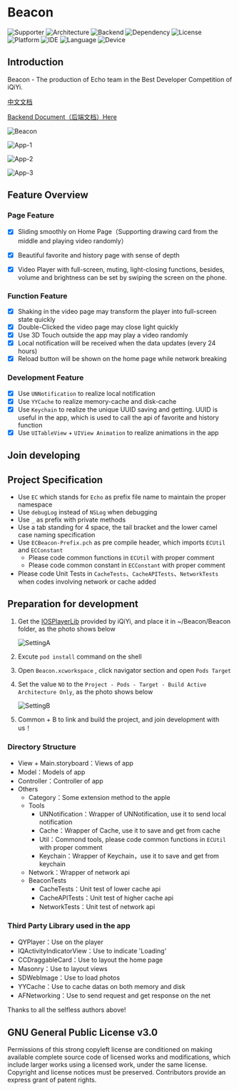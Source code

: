 # Beacon
![Supporter](http://on9ydhp18.bkt.clouddn.com/pics/20170618205508_dQZ1ek_Supporter.jpeg) ![Architecture](http://on9ydhp18.bkt.clouddn.com/pics/20170618205432_W94axV_Architecture.jpeg) ![Backend](http://on9ydhp18.bkt.clouddn.com/pics/20170618205432_TGf2e2_Backend.jpeg) ![Dependency](http://on9ydhp18.bkt.clouddn.com/pics/20170618205432_xF0g8n_Dependency.jpeg) ![License](http://on9ydhp18.bkt.clouddn.com/pics/20170618205432_zFUvyr_License.jpeg) ![Platform](http://on9ydhp18.bkt.clouddn.com/pics/20170618205432_TCtNzu_Platform.jpeg) ![IDE](http://on9ydhp18.bkt.clouddn.com/pics/20170618205432_VQWET8_IDE.jpeg) ![Language](http://on9ydhp18.bkt.clouddn.com/pics/20170618205432_UXtbau_Language.jpeg) ![Device](http://on9ydhp18.bkt.clouddn.com/pics/20170618205432_OFpf5X_Device.jpeg)

## Introduction

Beacon - The production of Echo team in the Best Developer Competition of iQiYi.

[中文文档](https://github.com/SeaHub/Beacon/blob/master/README-zh.md)

[Backend Document（后端文档）Here](https://github.com/Desgard/Beacon-Flask)

![Beacon](http://on9ydhp18.bkt.clouddn.com/pics/20170627211853_AJCvNS_Show.gif)

![App-1](http://on9ydhp18.bkt.clouddn.com/pics/20170618194831_9KMtre_App-1.jpeg)

![App-2](http://on9ydhp18.bkt.clouddn.com/pics/20170618194831_B39Rn6_App-2.jpeg)

![App-3](http://on9ydhp18.bkt.clouddn.com/pics/20170618194831_ahGZds_App-3.jpeg)

## Feature Overview

### Page Feature
- [x] Sliding smoothly on Home Page（Supporting drawing card from the middle and playing video randomly）
- [x] Beautiful favorite and history page with sense of depth
- [x] Video Player with full-screen, muting, light-closing functions, besides, volume and brightness can be set by swiping the screen on the phone.


### Function Feature

- [x] Shaking in the video page may transform the player into full-screen state quickly
- [x] Double-Clicked the video page may close light quickly
- [x] Use 3D Touch outside the app may play a video randomly
- [x] Local notification will be received when the data updates (every 24 hours)
- [x] Reload button will be shown on the home page while network breaking

### Development Feature

- [x] Use `UNNotification` to realize local notification
- [x] Use `YYCache` to realize memory-cache and disk-cache
- [x] Use `Keychain` to realize the unique UUID saving and getting. UUID is useful in the app, which is used to call the api of favorite and history function
- [x] Use `UITableView` + `UIView Animation` to realize animations in the app

## Join developing

## Project Specification

* Use `EC` which stands for `Echo` as prefix file name to maintain the proper namespace
* Use `debugLog` instead of `NSLog` when debugging
* Use `_` as prefix with private methods
* Use a tab standing for 4 space, the tail bracket and the lower camel case naming specification
* Use `ECBeacon-Prefix.pch` as pre compile header, which imports `ECUtil` and `ECConstant`
  * Please code common functions in `ECUtil` with proper comment
  * Please code common constant in `ECConstant` with proper comment
* Please code Unit Tests in `CacheTests`、`CacheAPITests`、`NetworkTests`  when codes involving network or cache added


## Preparation for development

1. Get the  [IOSPlayerLib](https://pan.baidu.com/s/1gfxfyc7) provided by iQiYi, and place it in ~/Beacon/Beacon folder, as the photo shows below

   ![SettingA](http://on9ydhp18.bkt.clouddn.com/pics/20170618204439_BndnaO_Project-Setting-A.jpeg)

2. Excute `pod install` command on the shell

3. Open `Beacon.xcworkspace` , click navigator section and open `Pods Target`

4. Set the value `NO` to the `Project - Pods - Target - Build Active Architecture Only`, as the photo shows below

   ![SettingB](http://on9ydhp18.bkt.clouddn.com/pics/20170618204439_xUKMft_Project-Setting-B.jpeg)

5. Common + B to link and build the project, and join development with us！


### Directory Structure

- View + Main.storyboard：Views of app
- Model：Models of app
- Controller：Controller of app
- Others
  - Category：Some extension method to the apple
  - Tools
    - UNNotification：Wrapper of UNNotification, use it to send local notification
    - Cache：Wrapper of Cache, use it to save and get from cache
    - Util：Commond tools, please code common functions in `ECUtil` with proper comment
    - Keychain：Wrapper of Keychain，use it to save and get from keychain
  - Network：Wrapper of network api
  - BeaconTests
    - CacheTests：Unit test of lower cache api
    - CacheAPITests：Unit test of higher cache api
    - NetworkTests：Unit test of network api

### Third Party Library used in the app

* QYPlayer：Use on the player
* IQActivityIndicatorView：Use to indicate 'Loading'
* CCDraggableCard：Use to layout the home page
* Masonry：Use to layout views
* SDWebImage：Use to load photos
* YYCache：Use to cache datas on both memory and disk
* AFNetworking：Use to send request and get response on the net

Thanks to all the selfless authors above!

## GNU General Public License v3.0

Permissions of this strong copyleft license are conditioned on making available complete source code of licensed works and modifications, which include larger works using a licensed work, under the same license. Copyright and license notices must be preserved. Contributors provide an express grant of patent rights.

